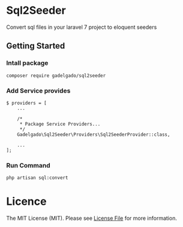 # Sql2Seeder

Convert sql files in your laravel 7 project to eloquent seeders

## Getting Started

### Intall package
```
composer require gadelgado/sql2seeder
```

### Add Service provides
```
$ providers = [
    ...

    /*
     * Package Service Providers...
     */
    Gadelgado\Sql2Seeder\Providers\Sql2SeederProvider::class,
    
    ...
];
```

### Run Command
```
php artisan sql:convert
```

# Licence
The MIT License (MIT). Please see [License File](./LICENSE.md) for more information.
